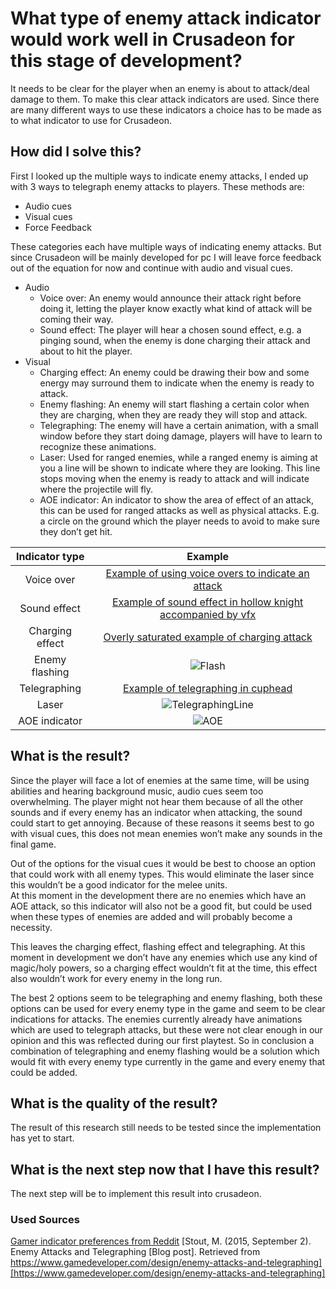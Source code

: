 # What type of enemy attack indicator would work well in Crusadeon for this stage of development?
It needs to be clear for the player when an enemy is about to attack/deal damage to them. To make this clear attack indicators are used. Since there are many different ways to use these indicators a choice has to be made as to what indicator to use for Crusadeon. 

## How did I solve this?
First I looked up the multiple ways to indicate enemy attacks, I ended up with 3 ways to telegraph enemy attacks to players. These methods are: 
- Audio cues 
- Visual cues
- Force Feedback

These categories each have multiple ways of indicating enemy attacks. But since Crusadeon will be mainly developed for pc I will leave force feedback out of the equation for now and continue with audio and visual cues.
- Audio
  - Voice over:
    An enemy would announce their attack right before doing it, letting the player know exactly what kind of attack will be coming their way.
  - Sound effect:
    The player will hear a chosen sound effect, e.g. a pinging sound, when the enemy is done charging their attack and about to hit the player.
- Visual
  - Charging effect:
    An enemy could be drawing their bow and some energy may surround them to indicate when the enemy is ready to attack.
  - Enemy flashing:
    An enemy will start flashing a certain color when they are charging, when they are ready they will stop and attack.
  - Telegraphing:
    The enemy will have a certain animation, with a small window before they start doing damage, players will have to learn to recognize these animations.
  - Laser:
    Used for ranged enemies, while a ranged enemy is aiming at you a line will be shown to indicate where they are looking. This line stops moving when the enemy is ready to attack and will indicate where the projectile will fly.
  - AOE indicator:
    An indicator to show the area of effect of an attack, this can be used for ranged attacks as well as physical attacks. E.g. a circle on the ground which the player needs to avoid to make sure they don’t get hit.

|Indicator type|Example|
|:------------:|:-----:|
|Voice over|[Example of using voice overs to indicate an attack](https://www.youtube.com/watch?v=MZnsnekntT0)|
|Sound effect|[Example of sound effect in hollow knight accompanied by vfx](https://youtu.be/iYgEfNmsgmE?t=27)|
|Charging effect|[Overly saturated example of charging attack](https://youtu.be/t-EZRHI_nu8?t=12)|
|Enemy flashing|![Flash](https://github.com/Timsel1/S6-Portfolio/assets/90602424/be57bd9c-8c63-4f43-8cdf-6eb5a17e8a17)|
|Telegraphing|[Example of telegraphing in cuphead](https://youtu.be/QF9tzn7UUIo?t=233)|
|Laser|![TelegraphingLine](https://github.com/Timsel1/S6-Portfolio/assets/90602424/b26804df-c316-4c18-8811-cc2b06428cf1)|
|AOE indicator|![AOE](https://github.com/Timsel1/S6-Portfolio/assets/90602424/5340def2-a228-4401-b73a-254fa925e650)|

## What is the result?
Since the player will face a lot of enemies at the same time, will be using abilities and hearing background music, audio cues seem too overwhelming. The player might not hear them because of all the other sounds and if every enemy has an indicator when attacking, the sound could start to get annoying. Because of these reasons it seems best to go with visual cues, this does not mean enemies won’t make any sounds in the final game.

Out of the options for the visual cues it would be best to choose an option that could work with all enemy types. This would eliminate the laser since this wouldn’t be a good indicator for the melee units.   
At this moment in the development there are no enemies which have an AOE attack, so this indicator will also not be a good fit, but could be used when these types of enemies are added and will probably become a necessity.

This leaves the charging effect, flashing effect and telegraphing. At this moment in development we don’t have any enemies which use any kind of magic/holy powers, so a charging effect wouldn’t fit at the time,
this effect also wouldn’t work for every enemy in the long run.

The best 2 options seem to be telegraphing and enemy flashing, both these options can be used for every enemy type in the game and seem to be clear indications for attacks. 
The enemies currently already have animations which are used to telegraph attacks, but these were not clear enough in our opinion and this was reflected during our first playtest. 
So in conclusion a combination of telegraphing and enemy flashing would be a solution which would fit with every enemy type currently in the game and every enemy that could be added.

## What is the quality of the result?
The result of this research still needs to be tested since the implementation has yet to start.

## What is the next step now that I have this result?
The next step will be to implement this result into crusadeon.

### Used Sources
[Gamer indicator preferences from Reddit](https://www.reddit.com/r/truegaming/comments/u00lkv/what_are_your_preferences_when_it_comes_to_attack/)
[Stout, M. (2015, September 2). Enemy Attacks and Telegraphing [Blog post]. Retrieved from https://www.gamedeveloper.com/design/enemy-attacks-and-telegraphing][https://www.gamedeveloper.com/design/enemy-attacks-and-telegraphing]
